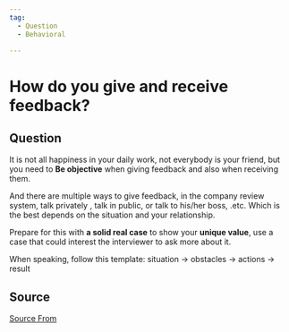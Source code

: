 ```yaml
---
tag:
  - Question
  - Behavioral

---
```

  
# How do you give and receive feedback?

## Question
It is not all happiness in your daily work, not everybody is your friend, but you need to **Be objective** when giving feedback and also when receiving them.

And there are multiple ways to give feedback, in the company review system, talk privately , talk in public, or talk to his/her boss, .etc. Which is the best depends on the situation and your relationship.

Prepare for this with **a solid real case** to show your **unique value**, use a case that could interest the interviewer to ask more about it.

When speaking, follow this template: situation → obstacles → actions → result




##  Source
[Source From](https://bigfrontend.dev/question/How-do-you-give-and-receive-feedback)

  